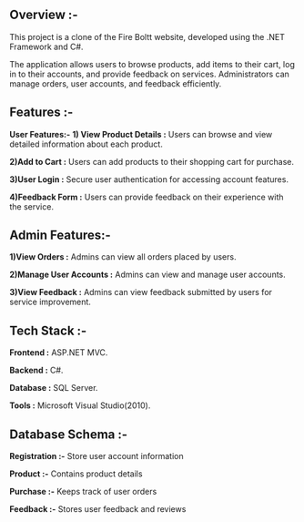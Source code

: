 ## Overview :-
This project is a clone of the Fire Boltt website, developed using the .NET Framework and C#.

The application allows users to browse products, add items to their cart, log in to their accounts, and provide feedback on services. 
Administrators can manage orders, user accounts, and feedback efficiently.



## Features :-
**User Features:-**
  **1) View Product Details :** Users can browse and view detailed information about each product.
     
  **2)Add to Cart :** Users can add products to their shopping cart for purchase.
  
  **3)User Login :** Secure user authentication for accessing account features.
  
  **4)Feedback Form :** Users can provide feedback on their experience with the service.
  
## Admin Features:-

  **1)View Orders :** Admins can view all orders placed by users.
  
  **2)Manage User Accounts :** Admins can view and manage user accounts.
  
  **3)View Feedback :** Admins can view feedback submitted by users for service improvement.
  


## Tech Stack :-

  **Frontend :** ASP.NET MVC.
  
  **Backend :** C#.
  
  **Database :** SQL Server.
  
  **Tools :**  Microsoft Visual Studio(2010).
  


  ## Database Schema :-

 
**Registration :-** Store user account information
 
**Product      :-**	Contains product details
 
**Purchase	   :-** Keeps track of user orders
 
**Feedback	   :-** Stores user feedback and reviews
 
